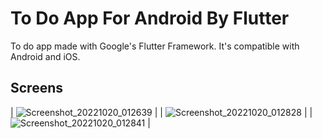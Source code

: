# To Do App For Android By Flutter

To do app made with Google's Flutter Framework. It's compatible with Android and iOS.

## Screens


| ![Screenshot_20221020_012639](https://user-images.githubusercontent.com/106550125/196774703-1f7f9361-54d0-4647-a334-1d3921b9b8ff.png) |
| ![Screenshot_20221020_012828](https://user-images.githubusercontent.com/106550125/196774713-6770224d-150f-4083-9de5-fa29004db0c7.png) |
| ![Screenshot_20221020_012841](https://user-images.githubusercontent.com/106550125/196774723-ec677dc0-8feb-42e9-b107-ca93514bf0de.png) |

